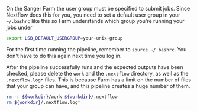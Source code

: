 
On the Sanger Farm the user group must be specified to submit jobs. Since Nextflow does this for you, you need to set a default user group in your `~/.bashrc` like this so Farm understands which group you're running your jobs under

```bash
export LSB_DEFAULT_USERGROUP=your-unix-group
```

For the first time running the pipeline, remember to `source ~/.bashrc`. You don't have to do this again next time you log in.

After the pipeline successfully runs and the expected outputs have been checked, please delete the `work` and the `.nextflow` directory, as well as the `.nextflow.log*` files. This is because Farm has a limit on the number of files that your group can have, and this pipeline creates a huge number of them.

```bash
rm -r ${workdir}/work ${workdir}/.nextflow
rm ${workdir}/.nextflow.log*
```